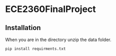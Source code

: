# ECE2360FinalProject

## Installation
When you are in the directory unzip the data folder.

```bash
pip install requirments.txt
```
